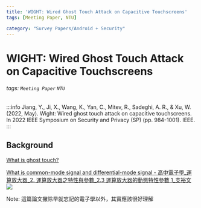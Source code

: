```yaml
---
title: 'WIGHT: Wired Ghost Touch Attack on Capacitive Touchscreens'
tags: [Meeting Paper, NTU]

category: "Survey Papers/Android + Security"
---
```


# WIGHT: Wired Ghost Touch Attack on Capacitive Touchscreens
<!-- more -->
###### tags: `Meeting Paper` `NTU`
:::info
Jiang, Y., Ji, X., Wang, K., Yan, C., Mitev, R., Sadeghi, A. R., & Xu, W. (2022, May). Wight: Wired ghost touch attack on capacitive touchscreens. In 2022 IEEE Symposium on Security and Privacy (SP) (pp. 984-1001). IEEE.
:::

## Background
[What is ghost touch?](https://www.google.com/url?sa=t&rct=j&q=&esrc=s&source=web&cd=&cad=rja&uact=8&ved=2ahUKEwj40bHli7P-AhUNQ94KHUdYAAMQFnoECAsQAQ&url=https%3A%2F%2Fzh-tw.ios-data-recovery.com%2Fandroid-ghost-touch-fix%2F&usg=AOvVaw2qVDJ2tKU-pVUgcDFAodNY)

[What is common-mode signal and differential-mode signal - 高中電子學_運算放大器_2. 運算放大器之特性與參數_2.3 運算放大器的動態特性參數 1_支裕文](https://youtu.be/YlN7rFg7cps)
![](https://i.imgur.com/AlHU0Uh.png)

Note: 這篇論文撇除早就忘記的電子學以外，其實應該很好理解
